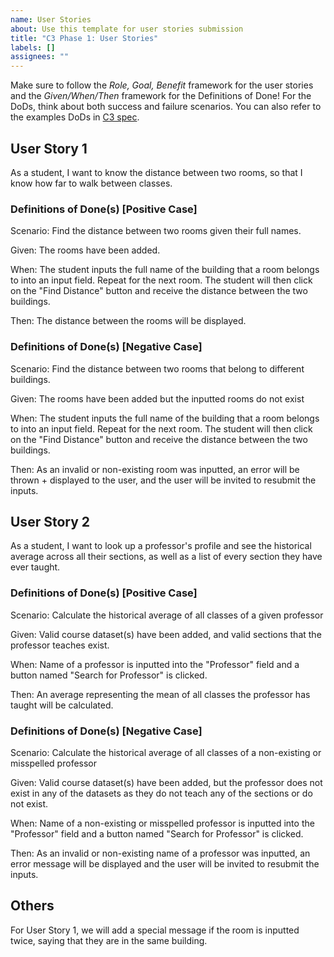 ```yaml
---
name: User Stories
about: Use this template for user stories submission
title: "C3 Phase 1: User Stories"
labels: []
assignees: ""
---
```


Make sure to follow the *Role, Goal, Benefit* framework for the user stories and the *Given/When/Then* framework for 
the Definitions of Done! For the DoDs, think about both success and failure scenarios. You can also refer to the 
examples DoDs in [C3 spec](https://sites.google.com/view/ubc-cpsc310-22w1/project/checkpoint-3#h.8c0lkthf1uae).

## User Story 1
As a student, I want to know the distance between two rooms, so that I know how far to walk between classes.

### Definitions of Done(s) [Positive Case]

Scenario: Find the distance between two rooms given their full names.

Given: The rooms have been added.

When: The student inputs the full name of the building that a room belongs to into an input field. Repeat for the next room. The student will then click on the "Find Distance" button and receive the distance 
between the two buildings.

Then: The distance between the rooms will be displayed. 

### Definitions of Done(s) [Negative Case]

Scenario: Find the distance between two rooms that belong to different buildings.

Given: The rooms have been added but the inputted rooms do not exist

When: The student inputs the full name of the building that a room belongs to into an input field.
Repeat for the next room. The student will then click on the "Find Distance" button and receive the distance 
between the two buildings.

Then: As an invalid or non-existing room was inputted, an error will be thrown + displayed to the user, and the user 
will be invited to resubmit the inputs.


## User Story 2

As a student, I want to look up a professor's profile and see the historical average across all their sections, as well as a list of every section they have ever taught.

### Definitions of Done(s) [Positive Case]

Scenario: Calculate the historical average of all classes of a given professor

Given: Valid course dataset(s) have been added, and valid sections that the professor teaches exist.

When: Name of a professor is inputted into the "Professor" field and a button named "Search for Professor" is clicked.

Then: An average representing the mean of all classes the professor has taught will be calculated.

### Definitions of Done(s) [Negative Case]

Scenario: Calculate the historical average of all classes of a non-existing or misspelled professor

Given: Valid course dataset(s) have been added, but the professor does not exist in any of the datasets as they do not teach any of the sections or do not exist.

When: Name of a non-existing or misspelled professor is inputted into the "Professor" field and a button named "Search for Professor" is clicked.

Then: As an invalid or non-existing name of a professor was inputted, an error message will be displayed and the user will be invited to resubmit the inputs.



## Others
For User Story 1, we will add a special message if the room is inputted twice, saying that they are in the same building.
